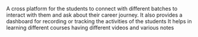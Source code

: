 A cross platform for the students to connect with different batches to interact with them and ask about their career journey.
It also provides a dashboard for recording or tracking the activities of the students 
It helps in learning different courses having different videos and various notes 
